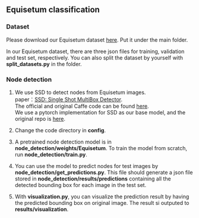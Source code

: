 ## Equisetum classification

### Dataset
Please download our Equisetum dataset [here](). Put it under the main folder.

In our Equisetum dataset, there are three json files for training, validation and test set, respectively. You can also split the dataset by yourself with **split_datasets.py** in the folder.

### Node detection
1. We use SSD to detect nodes from Equisetum images.  
paper：[SSD: Single Shot MultiBox Detector](https://arxiv.org/pdf/1512.02325.pdf).  
The official and original Caffe code can be found [here](https://github.com/weiliu89/caffe/tree/ssd).  
We use a pytorch implementation for SSD as our base model, and the original repo is [here](https://github.com/amdegroot/ssd.pytorch).

2. Change the code directory in **config**.

3. A pretrained node detection model is in **node_detection/weights/Equisetum**. To train the model from scratch, run **node_detection/train.py**.

4. You can use the model to predict nodes for test images by **node_detection/get_predictions.py**. This file should generate a json file stored in **node_detection/results/predictions** containing all the detected bounding box for each image in the test set. 

5. With **visualization.py**, you can visualize the prediction result by having the predicted bounding box on original image. The result si outputed to **results/visualization**.
### 

